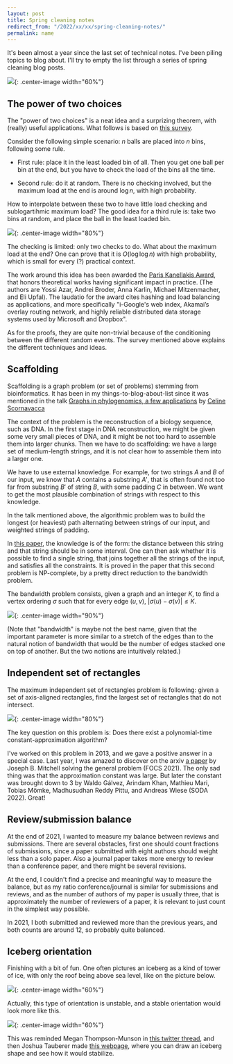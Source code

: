 ```yaml
---
layout: post
title: Spring cleaning notes
redirect_from: "/2022/xx/xx/spring-cleaning-notes/"
permalink: name
---
```


It's been almost a year since the last set of technical notes. I've been 
piling topics to blog about. I'll try to empty the list through a series of 
spring cleaning blog posts. 

![](../assets/spring-cleaning.jpg){: .center-image width="60%"}


## The power of two choices

The "power of two choices" is a neat idea and a surprizing theorem, with
(really) useful applications.
What follows is based on 
[this survey](http://libeccio.di.unisa.it/ASDII/2006/Approf/mitzenmacher.pdf).

Consider the following simple scenario: $n$ balls are placed into $n$ bins, 
following some rule. 

* First rule: place it in the least loaded bin of all. Then you get one ball
per bin at the end, but you have to check the load of the bins all the time.

* Second rule: do it at random. There is no checking involved, but the 
maximum load at the end is around $\log n$, with high probability.

How to interpolate between these two to have little load checking and 
sublogartihmic maximum load? 
The good idea for a third rule is: take two bins at random, and place the 
ball in the least loaded bin. 


![](../assets/balls-bins.png){: .center-image width="80%"}

The checking is limited: only two checks to 
do. What about the maximum load at the end? One can prove that it is 
$O(\log \log n)$ with high probability, which is small for every (?) 
practical context. 

The work around this idea has been awarded the 
[Paris Kanellakis Award](https://en.wikipedia.org/wiki/Paris_Kanellakis_Award), 
that honors theoretical works having significant impact in practice. 
(The authors are Yossi Azar, Andrei Broder, Anna Karlin, Michael Mitzenmacher, 
and Eli Upfal). The laudatio for the award cites hashing 
and load balancing as applications, and more specifically "i-Google's web 
index, Akamai’s overlay routing network, and highly reliable distributed 
data storage systems used by Microsoft and Dropbox".
 
As for the proofs, they are quite non-trivial because of the conditioning 
between the different random events. The survey mentioned above explains the 
different techniques and ideas.

## Scaffolding

Scaffolding is a graph problem (or set of problems) stemming from 
bioinformatics. It has been in my things-to-blog-about-list since it was 
mentioned in the talk 
[Graphs in phylogenomics, a few applications](https://www-sop.inria.fr/coati/events/JGA2020/presentation/mardi-aprem/44-Scornavacca.Celine.pdf) by 
[Celine Scornavacca](https://sites.google.com/view/celinescornavacca)

The context of the problem is the reconstruction of a biology sequence, such 
as DNA. In the first stage in DNA reconstruction, we might be given some 
very small pieces of DNA, and it might be not too hard to assemble them 
into larger chunks. Then we have to do scaffolding: we have a large set of 
medium-length strings, and it is not clear how to assemble them into a 
larger one. 

We have to use external knowledge. For example, for two strings $A$ and $B$
of our input, we know that $A$ contains a substring $A'$, that is 
often found not too far from substring $B'$ of string $B$, with some padding 
$C$ in between. We want to get the most plausible combination of strings 
with respect to this knowledge.

In the talk mentioned above, the algorithmic problem was to build
the longest (or heaviest) path alternating between strings of our input, 
and weighted strings of padding. 

In 
[this paper](https://publications.mpi-cbg.de/Huson_2002_6349.pdf), 
the knowledge is of the form: the distance between this string and that 
string should be in some interval. One can then ask whether it 
is possible to find a single string, that joins together all the strings of 
the input, and satisfies all the constraints. 
It is proved in the paper 
that this second problem is NP-complete, by a pretty direct reduction to 
the bandwidth problem. 

The bandwidth problem consists, given a graph and an integer $K$, to find a
vertex ordering $\sigma$ such that for every edge $(u,v)$, 
$|\sigma(u)-\sigma(v)|\leq K$.


![](../assets/scaffolding.png){: .center-image width="90%"}

(Note that "bandwidth" is maybe not the best name, given that the important 
parameter is more similar to a stretch of the edges than to the natural 
notion of bandwidth that would be the number of edges stacked one on top of 
another. But the two notions are intuitively related.)


## Independent set of rectangles

The maximum independent set of rectangles problem is following: given a set of
axis-aligned rectangles, find the largest set of rectangles that do not 
intersect. 

![](../assets/independent-rectangles.png){: .center-image width="80%"}

The key question on this problem is: Does there exist a polynomial-time
constant-approximation algorithm?

I've worked on this problem in 2013, and we gave a positive answer in a 
special case. Last year, I was amazed to discover on the arxiv 
[a paper](https://arxiv.org/pdf/2101.00326.pdf) 
by Joseph B. Mitchell solving the general problem (FOCS 2021). 
The only sad thing was that the approximation constant was large. 
But later the constant was brought down to 3 by Waldo Gálvez, Arindam Khan, 
Mathieu Mari, Tobias Mömke, Madhusudhan Reddy Pittu, and Andreas Wiese 
(SODA 2022). Great!

## Review/submission balance		

At the end of 2021, I wanted to measure my balance between reviews and 
submissions. There are several obstacles, first one should count fractions 
of submissions, since a paper submitted with eight authors should weight less
than a solo paper. Also a journal paper takes more energy to review than 
a conference paper, and there might be several revisions. 

At the end, I couldn't find a precise and meaningful way to measure the 
balance, but as my ratio conference/journal is similar for submissions and
reviews, and as the number of authors of my paper is usually three, that 
is approximately the number of reviewers of a paper, it is relevant to just 
count in the simplest way possible. 

In 2021, I both submitted and reviewed more than the previous years, and 
both counts are around 12, so probably quite balanced.
 

## Iceberg orientation

Finishing with a bit of fun. One often pictures an iceberg as a kind of 
tower of ice, with only the roof being above sea level, like on the picture 
below. 

![](../assets/iceberg-1.png){: .center-image width="60%"}

Actually, this type of orientation is unstable, and a stable orientation 
would look more like this.

![](../assets/iceberg-2.png){: .center-image width="60%"}

This was reminded Megan Thompson-Munson in
[this twitter thread](https://twitter.com/GlacialMeg/status/1362557149147058178?ref_src=twsrc%5Etfw), 
and then Joshua Tauberer made 
[this webpage](https://joshdata.me/iceberger.html), where you can draw an 
iceberg shape and see how it would stabilize.


